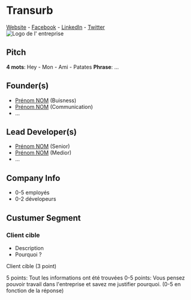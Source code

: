 # Transurb
[Website](http://www.transurb.com/) - [Facebook](https://www.facebook.com/transurb1/) - [LinkedIn](#) - [Twitter](#)  
![Logo de l' entreprise](http://technirail.transurb.com/sites/all/themes/transurbtechnirail/img/logo.png)
## Pitch
**4 mots**: Hey - Mon - Ami - Patates
**Phrase**: ...

## Founder(s)
- [Prénom NOM](#LinkedIn) (Buisness)
- [Prénom NOM](#LinkedIn) (Communication)
- ...
## Lead Developer(s)
- [Prénom NOM](#LinkedIn) (Senior)
- [Prénom NOM](#LinkedIn) (Medior)
- ...
## Company Info
 - 0-5 employés
 - 0-2 dévelopeurs 

## Custumer Segment
### Client cible
- Description
- Pourquoi ?

Client cible (3 point)

5 points: Tout les informations ont été trouvées
0-5 points: Vous pensez pouvoir travail dans l'entreprise et savez me justifier pourquoi. (0-5 en fonction de la réponse)
